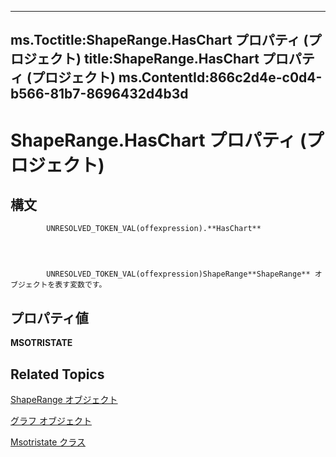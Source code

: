 
---
ms.Toctitle:ShapeRange.HasChart プロパティ (プロジェクト)
title:ShapeRange.HasChart プロパティ (プロジェクト)
ms.ContentId:866c2d4e-c0d4-b566-81b7-8696432d4b3d
---
# ShapeRange.HasChart プロパティ (プロジェクト)





## 構文

            UNRESOLVED_TOKEN_VAL(offexpression).**HasChart**




            UNRESOLVED_TOKEN_VAL(offexpression)ShapeRange**ShapeRange** オブジェクトを表す変数です。



## プロパティ値
**MSOTRISTATE**



## Related Topics

[ShapeRange オブジェクト](315031aa-4b8c-424b-26e7-ce15897beb05.md)

[グラフ オブジェクト](810d4ec1-69d2-c432-b9da-57042b783b85.md)

[Msotristate クラス](http://msdn.microsoft.com/en-us/library/office/ff860737(v=office.15))




